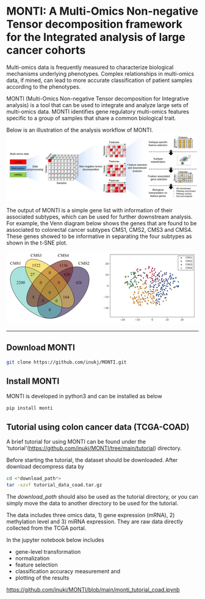# MONTI: A Multi-Omics Non-negative Tensor decomposition framework for the Integrated analysis of large cancer cohorts

Multi-omics data is frequently measured to characterize biological mechanisms underlying phenotypes. Complex relationships in multi-omics data, if mined, can lead to more accurate classification of patient samples according to the phenotypes.

MONTI (Multi-Omics Non-negative Tensor decomposition for Integrative analysis) is a tool that can be used to integrate and analyze large sets of multi-omics data. MONTI identifies gene regulatory multi-omics features specific to a group of samples that share a common biological trait.

Below is an illustration of the analysis workflow of MONTI.
![workflow](./images/monti_workflow.jpg)

The output of MONTI is a simple gene list with information of their associated subtypes, which can be used for further downstream analysis. For example, the Venn diagram below shows the genes that are found to be associated to colorectal cancer subtypes CMS1, CMS2, CMS3 and CMS4. These genes showed to be informative in separating the four subtypes as shown in the t-SNE plot.
<!--![example output](./images/monti_outputexample.png =250x)-->
<img src="./images/monti_outputexample.png" alt="example output" width="600"/>

---

## Download MONTI
```bash
git clone https://github.com/inukj/MONTI.git
```

## Install MONTI
MONTI is developed in python3 and can be installed as below
```bash
pip install monti
```

## Tutorial using colon cancer data (TCGA-COAD)
A brief tutorial for using MONTI can be found under the 'tutorial'(https://github.com/inukj/MONTI/tree/main/tutorial) directory.

Before starting the tutorial, the dataset should be downloaded.
After download decompress data by
```bash
cd <*download_path*>
tar -xzvf tutorial_data_coad.tar.gz
```

The *download_path* should also be used as the tutorial directory, or you can simply move the data to another directory to be used for the tutorial.

The data includes three omics data, 1) gene expression (mRNA), 2) methylation level and 3) miRNA expression.
They are raw data directly collected from the TCGA portal.

In the jupyter notebook below includes
* gene-level transformation
* normalization
* feature selection
* classification accuracy measurement and
* plotting of the results

https://github.com/inukj/MONTI/blob/main/monti_tutorial_coad.ipynb








